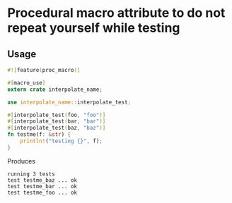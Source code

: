 # Procedural macro attribute to do not repeat yourself while testing

## Usage

``` rust
#![feature(proc_macro)]

#[macro_use]
extern crate interpolate_name;

use interpolate_name::interpolate_test;

#[interpolate_test(foo, "foo")]
#[interpolate_test(bar, "bar")]
#[interpolate_test(baz, "baz")]
fn testme(f: &str) {
    println!("testing {}", f);
}
```

Produces

```
running 3 tests
test testme_baz ... ok
test testme_bar ... ok
test testme_foo ... ok
```


